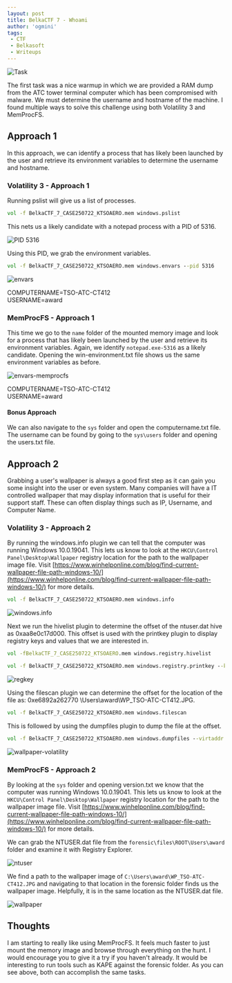 ```yaml
---
layout: post
title: BelkaCTF 7 - Whoami
author: 'ogmini'
tags:
 - CTF
 - Belkasoft
 - Writeups
---
```


![Task](/images/BelkaCTF7/Task1.png)

The first task was a nice warmup in which we are provided a RAM dump from the ATC tower terminal computer which has been compromised with malware. We must determine the username and hostname of the machine. I found multiple ways to solve this challenge using both Volatility 3 and MemProcFS.

## Approach 1

In this approach, we can identify a process that has likely been launched by the user and retrieve its environment variables to determine the username and hostname.

### Volatility 3 - Approach 1

Running pslist will give us a list of processes.

~~~ cmd
vol -f BelkaCTF_7_CASE250722_KTSOAERO.mem windows.pslist
~~~

This nets us a likely candidate with a notepad process with a PID of 5316.

![PID 5316](/images/BelkaCTF7/Task1-1.png)

Using this PID, we grab the environment variables.

~~~ cmd
vol -f BelkaCTF_7_CASE250722_KTSOAERO.mem windows.envars --pid 5316
~~~

![envars](/images/BelkaCTF7/Task1-2.png)

COMPUTERNAME=TSO-ATC-CT412  
USERNAME=award

### MemProcFS - Approach 1

This time we go to the `name` folder of the mounted memory image and look for a process that has likely been launched by the user and retrieve its environment variables. Again, we identify `notepad.exe-5316` as a likely candidate. Opening the win-environment.txt file shows us the same environment variables as before.

![envars-memprocfs](/images/BelkaCTF7/Task1-3.png)

COMPUTERNAME=TSO-ATC-CT412  
USERNAME=award

#### Bonus Approach

We can also navigate to the `sys` folder and open the computername.txt file. The username can be found by going to the `sys\users` folder and opening the users.txt file.

## Approach 2

Grabbing a user's wallpaper is always a good first step as it can gain you some insight into the user or even system. Many companies will have a IT controlled wallpaper that may display information that is useful for their support staff. These can often display things such as IP, Username, and Computer Name.

### Volatility 3 - Approach 2

By running the windows.info plugin we can tell that the computer was running Windows 10.0.19041. This lets us know to look at the `HKCU\Control Panel\Desktop\Wallpaper` registry location for the path to the wallpaper image file. Visit [https://www.winhelponline.com/blog/find-current-wallpaper-file-path-windows-10/](https://www.winhelponline.com/blog/find-current-wallpaper-file-path-windows-10/) for more details.

~~~ cmd
vol -f BelkaCTF_7_CASE250722_KTSOAERO.mem windows.info
~~~

![windows.info](/images/BelkaCTF7/Task1-5.png)

Next we run the hivelist plugin to determine the offset of the ntuser.dat hive as 0xaa8e0c17d000. This offset is used with the printkey plugin to display registry keys and values that we are interested in.

~~~ cmd
vol -fBelkaCTF_7_CASE250722_KTSOAERO.mem windows.registry.hivelist

vol -f BelkaCTF_7_CASE250722_KTSOAERO.mem windows.registry.printkey --key "Control Panel\Desktop" --offset 0xaa8e0c17d000
~~~

![regkey](/images/BelkaCTF7/Task1-6.png)

Using the filescan plugin we can determine the offset for the location of the file as: 0xe6892a262770  \Users\award\WP_TSO-ATC-CT412.JPG.

~~~ cmd
vol -f BelkaCTF_7_CASE250722_KTSOAERO.mem windows.filescan
~~~

This is followed by using the dumpfiles plugin to dump the file at the offset.

~~~ cmd
vol -f BelkaCTF_7_CASE250722_KTSOAERO.mem windows.dumpfiles --virtaddr 0xe6892a262770
~~~

![wallpaper-volatility](/images/BelkaCTF7/Task1-7.png)

### MemProcFS - Approach 2

By looking at the `sys` folder and opening version.txt we know that the computer was running Windows 10.0.19041. This lets us know to look at the `HKCU\Control Panel\Desktop\Wallpaper` registry location for the path to the wallpaper image file. Visit [https://www.winhelponline.com/blog/find-current-wallpaper-file-path-windows-10/](https://www.winhelponline.com/blog/find-current-wallpaper-file-path-windows-10/) for more details.

We can grab the NTUSER.dat file from the `forensic\files\ROOT\Users\award` folder and examine it with Registry Explorer.

![ntuser](/images/BelkaCTF7/Task1-4.png)

We find a path to the wallpaper image of `C:\Users\award\WP_TSO-ATC-CT412.JPG` and navigating to that location in the forensic folder finds us the wallpaper image. Helpfully, it is in the same location as the NTUSER.dat file.

![wallpaper](/images/BelkaCTF7/Task1-wallpaper.JPG)

## Thoughts

I am starting to really like using MemProcFS. It feels much faster to just mount the memory image and browse through everything on the hunt. I would encourage you to give it a try if you haven't already. It would be interesting to run tools such as KAPE against the forensic folder. As you can see above, both can accomplish the same tasks.
